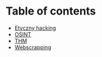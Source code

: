 # Table of contents

* [Etyczny hacking](README.md)
* [OSINT](osint.md)
* [THM](thm.md)
* [Webscrapping](webscrapping.md)
